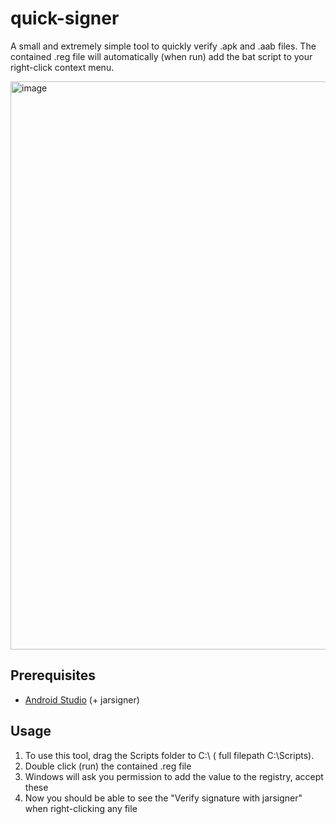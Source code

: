 # quick-signer

A small and extremely simple tool to quickly verify .apk and .aab files.
The contained .reg file will automatically (when run) add the bat script to your right-click context menu.


<img width="909" alt="image" src="https://user-images.githubusercontent.com/26058048/192895299-f1375aae-ede8-47b4-834d-a5bcad038edc.png">



## Prerequisites
- [Android Studio](https://developer.android.com/studio) (+ jarsigner)


## Usage
1. To use this tool, drag the Scripts folder to C:\ ( full filepath C:\Scripts).
2. Double click (run) the contained .reg file
3. Windows will ask you permission to add the value to the registry, accept these
4. Now you should be able to see the "Verify signature with jarsigner" when right-clicking any file
